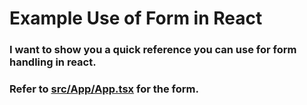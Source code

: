 # Example Use of Form in React

### I want to show you a quick reference you can use for form handling in react.

### Refer to [src/App/App.tsx](https://github.com/RyanColl/form-example-react/blob/master/src/App/App.tsx) for the form.
